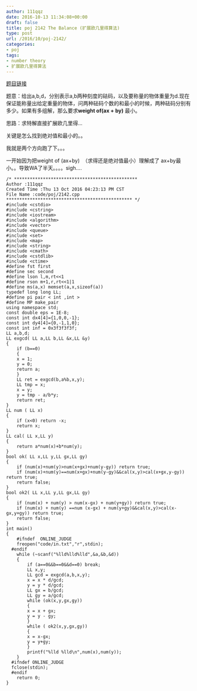 ```yaml
---
author: 111qqz
date: 2016-10-13 11:34:08+00:00
draft: false
title: poj 2142 The Balance (扩展欧几里得算法)
type: post
url: /2016/10/poj-2142/
categories:
- poj
tags:
- number theory
- 扩展欧几里得算法
---
```


[题目链接](http://poj.org/problem?id=2142)

题意：给出a,b,d，分别表示a,b两种刻度的砝码，以及要称量的物体重量为d.现在保证能称量出给定重量的物体，问两种砝码个数的和最小的时候，两种砝码分别有多少。如果有多组解，那么要求**weight of(ax + by)** 最小。



思路：求特解直接扩展欧几里得...

关键是怎么找到绝对值和最小的。。

我就是两个方向跑了下。。。

一开始因为把weight of (ax+by)  （求得还是绝对值最小）理解成了 ax+by最小。。导致WA了半天。。。。sigh....

    
    /* ***********************************************
    Author :111qqz
    Created Time :Thu 13 Oct 2016 04:23:13 PM CST
    File Name :code/poj/2142.cpp
    ************************************************ */
    #include <cstdio>
    #include <cstring>
    #include <iostream>
    #include <algorithm>
    #include <vector>
    #include <queue>
    #include <set>
    #include <map>
    #include <string>
    #include <cmath>
    #include <cstdlib>
    #include <ctime>
    #define fst first
    #define sec second
    #define lson l,m,rt<<1
    #define rson m+1,r,rt<<1|1
    #define ms(a,x) memset(a,x,sizeof(a))
    typedef long long LL;
    #define pi pair < int ,int >
    #define MP make_pair
    using namespace std;
    const double eps = 1E-8;
    const int dx4[4]={1,0,0,-1};
    const int dy4[4]={0,-1,1,0};
    const int inf = 0x3f3f3f3f;
    LL a,b,d;
    LL exgcd( LL a,LL b,LL &x,LL &y)
    {
        if (b==0)
        {
    	x = 1;
    	y = 0;
    	return a;
        }
        LL ret = exgcd(b,a%b,x,y);
        LL tmp = x;
        x = y;
        y = tmp - a/b*y;
        return ret;
    }
    LL num ( LL x)
    {
        if (x<0) return -x;
        return x;
    }
    LL cal( LL x,LL y)
    {
        return a*num(x)+b*num(y);
    }
    bool ok( LL x,LL y,LL gx,LL gy)
    {
        if (num(x)+num(y)>num(x+gx)+num(y-gy)) return true;
        if (num(x)+num(y)==num(x+gx)+num(y-gy)&&cal(x,y)>cal(x+gx,y-gy)) return true;
        return false;
    }
    bool ok2( LL x,LL y,LL gx,LL gy)
    {
        if (num(x) + num(y) > num(x-gx) + num(y+gy)) return true;
        if (num(x) + num(y) ==num (x-gx) + num(y+gy)&&cal(x,y)>cal(x-gx,y+gy)) return true;
        return false;
    }
    int main()
    {
    	#ifndef  ONLINE_JUDGE 
    	freopen("code/in.txt","r",stdin);
      #endif
    	while (~scanf("%lld%lld%lld",&a,&b,&d))
    	{
    	    if (a==0&&b==0&&d==0) break;
    	    LL x,y;
    	    LL gcd = exgcd(a,b,x,y);
    	    x = x * d/gcd;
    	    y = y * d/gcd;
    	    LL gx = b/gcd;
    	    LL gy = a/gcd;
    	    while (ok(x,y,gx,gy))
    	    {
    		x = x + gx;
    		y = y - gy;
    	    }
    	    while ( ok2(x,y,gx,gy))
    	    {
    		x = x-gx;
    		y = y+gy;
    	    }
    	    printf("%lld %lld\n",num(x),num(y));
    	}
      #ifndef ONLINE_JUDGE  
      fclose(stdin);
      #endif
        return 0;
    }
    





